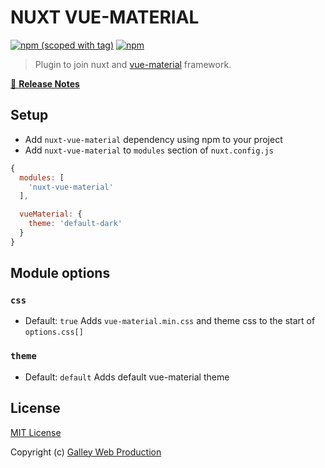 # NUXT VUE-MATERIAL
[![npm (scoped with tag)](https://img.shields.io/npm/v/nuxt-vue-material/latest.svg?style=flat-square)](https://npmjs.com/package/nuxt-vue-material)
[![npm](https://img.shields.io/npm/dt/nuxt-vue-material.svg?style=flat-square)](https://npmjs.com/package/nuxt-vue-material)

> Plugin to join nuxt and [vue-material](https://github.com/vuematerial/vue-material) framework.

[📖 **Release Notes**](./CHANGELOG.md)

## Setup
- Add `nuxt-vue-material` dependency using npm to your project
- Add `nuxt-vue-material` to `modules` section of `nuxt.config.js`
```js
{
  modules: [
    'nuxt-vue-material'
  ],

  vueMaterial: {
    theme: 'default-dark'
  }
}
```

## Module options

### `css`
- Default: `true`
Adds `vue-material.min.css` and theme css to the start of `options.css[]`

### `theme`
- Default: `default`
Adds default vue-material theme

## License

[MIT License](./LICENSE)

Copyright (c) [Galley Web Production](https://galley.online/)